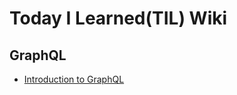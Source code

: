 # Today I Learned(TIL) Wiki

## GraphQL
* [Introduction to GraphQL](https://github.com/dgsung/TIL/blob/master/GraphQL/Introduction%20to%20GraphQL.md)
